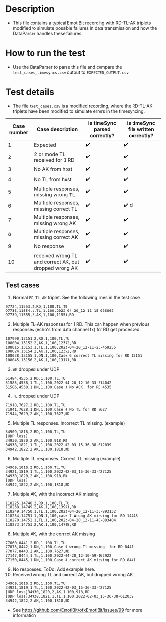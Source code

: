 # Description
- This file contains a typical EmotiBit recording with RD-TL-AK triplets modified to simulate possible failures in data transmission and how the DataParser handles these failures.

# How to run the test
- Use the DataParser to parse this file and compare the `test_cases_timesyncs.csv` output to `EXPECTED_OUTPUT.csv`

# Test details
- The file `test_cases.csv` is a modified recording, where the RD-TL-AK triplets have been modified to simulate errors in the timesyncing.

|Case number| Case description| is timeSync parsed correctly? | is timeSync file written correctly?|
|--------------|-------------------|---------------------------------|---------------------------------|
|1|Expected | ✔️  | ✔️  |
|2| 2 or mode TL received for 1 RD |  ✔️ | ✔️|
|3|No AK from host | ✔️| ✔️|
|4| No TL from host | ✔️ | ✔️ |
|5|Multiple responses, missing wrong TL | ✔️ | ✔️ |
|6|Multiple responses, missing correct TL | ✔️ | ✔️ d
|7|Multiple responses, missing wrong AK | ✔️ | ✔️ |
|8|Multiple responses, missing correct AK| ✔️ | ✔️ |
|9|No response | ✔️ | ✔️ |
|10| received wrong TL and correct AK, but dropped wrong AK | ✔️  | ✔️ |

## Test cases
1. Normal `RD-TL-AK` triplet. See the following lines in the test case
```
97724,11553,2,RD,1,100,TL,TU
97736,11554,1,TL,1,100,2022-04-20_12-11-15-086868
97739,11555,2,AK,1,100,11553,RD
```
2. Multiple TL-AK responses for 1 RD.
This can happen when previous responses (echo's from data channel tx) for RD get processed.
```
107990,13151,2,RD,1,100,TL,TU
108004,13152,2,AK,1,100,12352,RD
108015,13153,1,TL,1,100,2022-04-20_12-11-25-459255
108024,13154,2,AK,1,100,12352,RD
108038,13155,1,DN,1,100,Case 6 correct TL missing for RD 13151
108045,13156,2,AK,1,100,13151,RD
```
3. `AK` dropped under UDP
```
51484,4535,2,RD,1,100,TL,TU
51585,4538,1,TL,1,100,2022-04-20_12-10-33-314042
51586,4538,1,DN,1,100,Case 3 No ACK  for RD 4535
```
4. `TL` dropped under UDP
```
71918,7627,2,RD,1,100,TL,TU
71941,7628,1,DN,1,100,Case 4 No TL for RD 7627
71944,7629,2,AK,1,100,7627,RD
```
5. Multiple TL responses. Incorrect TL missing. (example)
```
34909,1818,2,RD,1,100,TL,TU
[UDP loss]
34930,1820,2,AK,1,100,918,RD
34938,1821,1,TL,1,100,2022-02-03_15-36-38-612039
34942,1822,2,AK,1,100,1818,RD
```
6. Multiple TL responses. Correct TL missing (example)
```
34909,1818,2,RD,1,100,TL,TU
34921,1819,1,TL,1,100,2022-02-03_15-36-33-427125
34930,1820,2,AK,1,100,918,RD
[UDP loss]
34942,1822,2,AK,1,100,1818,RD
```
7. Multiple AK, with the incorrect AK missing
```
118225,14748,2,RD,1,100,TL,TU
118238,14749,2,AK,1,100,13951,RD
118249,14750,1,TL,1,100,2022-04-20_12-11-35-893132
118254,14751,1,DN,1,100,case 7 Wrong AK missing for RD 14748
118270,14752,1,TL,1,100,2022-04-20_12-11-40-883404
118273,14753,2,AK,1,100,14748,RD
```
8. Multiple AK, with the correct AK missing
```
77060,8441,2,RD,1,100,TL,TU
77073,8442,1,DN,1,100,Case 5 wrong Tl missing  for RD 8441
77077,8443,2,AK,1,100,7627,RD
77147,8444,1,TL,1,100,2022-04-20_12-10-59-162922
77150,8445,1,DN,1,100,Case 8 correct AK missing for RD 8441
```
9. No responses. ToDo: Add example here.
10. Received wrong TL and correct AK, but dropped wrong AK
```
34909,1818,2,RD,1,100,TL,TU
34921,1819,1,TL,1,100,2022-02-03_15-36-33-427125
[UDP loss]34930,1820,2,AK,1,100,918,RD
[UDP loss]34938,1821,1,TL,1,100,2022-02-03_15-36-38-612039
34942,1822,2,AK,1,100,1818,RD
```













- See https://github.com/EmotiBit/ofxEmotiBit/issues/99 for more information
